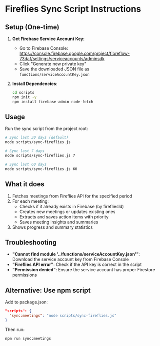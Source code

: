 # Fireflies Sync Script Instructions

## Setup (One-time)

1. **Get Firebase Service Account Key**:
   - Go to Firebase Console: https://console.firebase.google.com/project/fibreflow-73daf/settings/serviceaccounts/adminsdk
   - Click "Generate new private key"
   - Save the downloaded JSON file as `functions/serviceAccountKey.json`

2. **Install Dependencies**:
   ```bash
   cd scripts
   npm init -y
   npm install firebase-admin node-fetch
   ```

## Usage

Run the sync script from the project root:

```bash
# Sync last 30 days (default)
node scripts/sync-fireflies.js

# Sync last 7 days
node scripts/sync-fireflies.js 7

# Sync last 60 days
node scripts/sync-fireflies.js 60
```

## What it does

1. Fetches meetings from Fireflies API for the specified period
2. For each meeting:
   - Checks if it already exists in Firebase (by firefliesId)
   - Creates new meetings or updates existing ones
   - Extracts and saves action items with priority
   - Saves meeting insights and summaries
3. Shows progress and summary statistics

## Troubleshooting

- **"Cannot find module '../functions/serviceAccountKey.json'"**: Download the service account key from Firebase Console
- **"Fireflies API error"**: Check if the API key is correct in the script
- **"Permission denied"**: Ensure the service account has proper Firestore permissions

## Alternative: Use npm script

Add to package.json:
```json
"scripts": {
  "sync:meetings": "node scripts/sync-fireflies.js"
}
```

Then run:
```bash
npm run sync:meetings
```